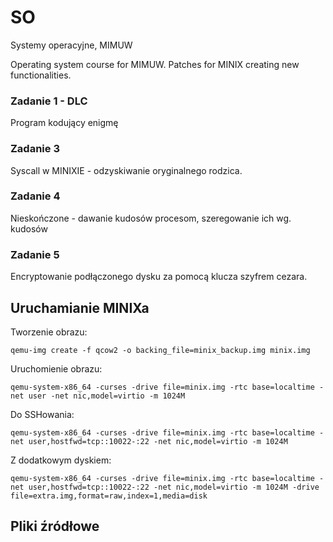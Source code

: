# SO
Systemy operacyjne, MIMUW

Operating system course for MIMUW. Patches for MINIX creating new functionalities.


### Zadanie 1 - DLC

Program kodujący enigmę


### Zadanie 3 

Syscall w MINIXIE - odzyskiwanie oryginalnego rodzica.

### Zadanie 4

Nieskończone - dawanie kudosów procesom, szeregowanie ich wg. kudosów

### Zadanie 5

Encryptowanie podłączonego dysku za pomocą klucza szyfrem cezara.


## Uruchamianie MINIXa

Tworzenie obrazu:

```
qemu-img create -f qcow2 -o backing_file=minix_backup.img minix.img
```
Uruchomienie obrazu:

```
qemu-system-x86_64 -curses -drive file=minix.img -rtc base=localtime -net user -net nic,model=virtio -m 1024M
```

Do SSHowania:
```
qemu-system-x86_64 -curses -drive file=minix.img -rtc base=localtime -net user,hostfwd=tcp::10022-:22 -net nic,model=virtio -m 1024M
```

Z dodatkowym dyskiem:

```
qemu-system-x86_64 -curses -drive file=minix.img -rtc base=localtime -net user,hostfwd=tcp::10022-:22 -net nic,model=virtio -m 1024M -drive file=extra.img,format=raw,index=1,media=disk
```

## Pliki źródłowe

